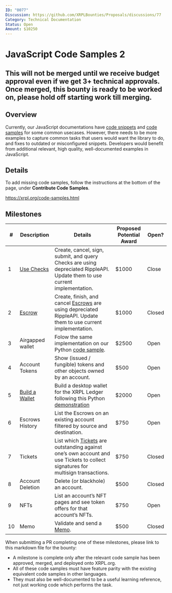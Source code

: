 ```yaml
---
ID: "0077"
Discussion: https://github.com/XRPLBounties/Proposals/discussions/77
Category: Technical Documentation
Status: Open
Amount: $10250
---
```


# JavaScript Code Samples 2

## This will not be merged until we receive budget approval even if we get 3+ technical approvals. Once merged, this bounty is ready to be worked on, please hold off starting work till merging. ##

## Overview

Currently, our JavaScript documentations have [code snippets](https://github.com/XRPLF/xrpl.js/tree/main/packages/xrpl/snippets/src) and [code samples](https://github.com/XRPLF/xrpl-dev-portal/tree/master/content/_code-samples) for some common usecases. However, there needs to be more examples to capture common tasks that users would want the library to do, and fixes to outdated or misconfigured snippets. Developers would benefit from additional relevant, high quality, well-documented examples in JavaScript.

## Details

To add missing code samples, follow the instructions at the bottom of the page, under **Contribute Code Samples**.

https://xrpl.org/code-samples.html

## Milestones

| #   | Description                                                                                                                                   | Details                                                                                                                                                                   | Proposed Potential Award | Open? |
| --- | --------------------------------------------------------------------------------------------------------------------------------------------- | ------------------------------------------------------------------------------------------------------------------------------------------------------------------------- | ------------------------ | ----- |
| 1   | [Use Checks](https://github.com/XRPLF/xrpl-dev-portal/tree/master/content/_code-samples/checks/js)                                            | Create, cancel, sign, submit, and query Checks are using depreciated RippleAPI. Update them to use current implementation.                                                | $1000                    | Close  |
| 2   | [Escrow](https://github.com/XRPLF/xrpl-dev-portal/tree/master/content/_code-samples/escrow/js)                                                | Create, finish, and cancel [Escrows](https://xrpl.org/escrow.html) are using depreciated RippleAPI. Update them to use current implementation.                            | $1000                    | Closed  |
| 3   | Airgapped wallet                                                                                                                              | Folow the same implementation on our Python [code sample](https://github.com/XRPLF/xrpl-dev-portal/tree/master/content/_code-samples/airgapped-wallet/py).                | $2500                    | Open  |
| 4   | Account Tokens                                                                                                                                | Show (issued / fungible) tokens and other objects owned by an account.                                                                                                    | $500                     | Open  |
| 5   | [Build a Wallet](https://github.com/XRPLF/xrpl-dev-portal/tree/ec25f6bbddf182550186406f85913014aa423f44/content/_code-samples/build-a-wallet) | Build a desktop wallet for the XRPL Ledger following this Python [demonstration](https://xrpl.org/build-a-desktop-wallet-in-python.html#6-domain-verification-and-polish) | $2000                    | Open  |
| 6   | Escrows History                                                                                                                               | List the Escrows on an existing account filtered by source and destination.                                                                                               | $750                     | Open  |
| 7   | Tickets                                                                                                                                       | List which [Tickets](https://xrpl.org/use-tickets.html) are outstanding against one’s own account and use Tickets to collect signatures for multisign transactions.       | $750                     | Closed  |
| 8   | Account Deletion                                                                                                                              | Delete (or blackhole) an account.                                                                                                                                         | $500                     | Closed  |
| 9   | NFTs                                                                                                                                          | List an account’s NFT pages and see token offers for that account’s NFTs.                                                                                                 | $750                     | Open  |
| 10  | Memo                                                                                                                                          | Validate and send a [Memo](https://xrpl.org/transaction-common-fields.html#memos-field).                                                                                  | $500                     | Closed  |

When submitting a PR completing one of these milestones, please link to this markdown file for the bounty:

- A milestone is complete only after the relevant code sample has been approved, merged, and deployed onto XRPL.org.
- All of these code samples must have feature parity with the existing equivalent code samples in other languages.
- They must also be well-documented to be a useful learning reference, not just working code which performs the task.
